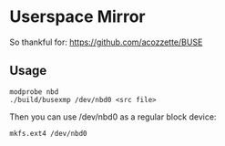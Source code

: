 # Userspace Mirror

So thankful for: https://github.com/acozzette/BUSE

## Usage

    modprobe nbd
    ./build/busexmp /dev/nbd0 <src file>

Then you can use /dev/nbd0 as a regular block device:

    mkfs.ext4 /dev/nbd0